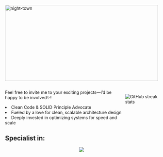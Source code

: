 <div style="width: 100%; height: 250px; margin-bottom: 10px; overflow: hidden;">
  <img src="https://www.brunoimbrizi.com/wp-content/uploads/2020/06/HJ2A2705.jpg"
       alt="night-town"
       style="width: 100%; height: 100%; object-fit: cover;">
</div>

##

<div style="  display: flex; justify-content: space-between; align-items: flex-start; width: 100%; gap:10px; margin-bottom: 0px;">
<div>
  Feel free to invite me to your exciting projects—I’d be happy to be involved✨! 
</p>
<li>Clean Code & SOLID Principle Advocate</li>
<li>Fueled by a love for clean, scalable architecture design</li>
<li>Deeply invested in optimizing systems for speed and scale</li>
</div>

<img src="https://nirzak-streak-stats.vercel.app/?user=difamuhamad&theme=dark&hide_border=false"
       alt="GitHub streak stats"
       style="display: flex; 
        align-items: flex-start;  
        justify-content: center;
        align-items: center;
        margin-bottom: 0px;"
       >

</div>

## Specialist in:

<div align="center">
    <img src="https://skillicons.dev/icons?i=go,typescript,godot,lit,react,nuxt,tailwind,next,express,webpack,postgres,supabase,mongodb,nodejs,docker,&theme=dark&perline=15" />
</div>

<!--
**difaMuhamad/difaMuhamad** is a ✨ _special_ ✨ repository because its `README.md` (this file) appears on your GitHub profile.
>>>>>>> master


# 📊 GitHub Stats:
![](https://github-readme-stats.vercel.app/api?username=difamuhamad&theme=dark&hide_border=false&include_all_commits=false&count_private=false)<br/>

![](https://github-readme-stats.vercel.app/api/top-langs/?username=difamuhamad&theme=dark&hide_border=false&include_all_commits=false&count_private=false&layout=compact)

<!-- Proudly created with GPRM ( https://gprm.itsvg.in ) -->
